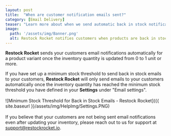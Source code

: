```yaml
---
layout: post
title:  "When are customer notification emails sent?"
category: [Email Delivery]
teaser: "Learn more about when we send automatic back in stock notifications to your customers"
image:
  path: '/assets/img/Banner.png'
  alt: Restock Rocket notifies customers when products are back in stock
---
```

**Restock Rocket** sends your customers email notifications automatically for a product variant once the inventory quantity is updated from 0 to 1 unit or more.

If you have set up a minimum stock threshold to send back in stock emails to your customers, **Restock Rocket** will only send emails to your customers automatically once the inventory quantity has reached the minimum stock threshold you have defined in your **Settings** under "Email settings".
<br/>
<br/>
![Minimum Stock Threshold for Back in Stock Emails - Restock Rocket]({{ site.baseurl }}/assets/img/HelpImg/Settings.PNG)
<br/>
<br/>
If you believe that your customers are not being sent email notifications even after updating your inventory, please reach out to us for support at <a href="mailto:support@restockrocket.io">support@restockrocket.io</a>.
